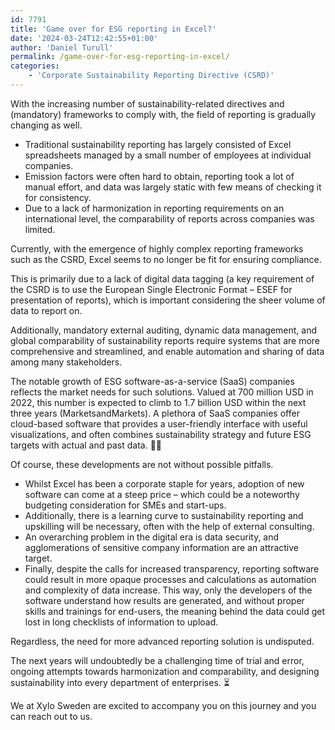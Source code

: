 ```yaml
---
id: 7791
title: 'Game over for ESG reporting in Excel?'
date: '2024-03-24T12:42:55+01:00'
author: 'Daniel Turull'
permalink: /game-over-for-esg-reporting-in-excel/
categories:
    - 'Corporate Sustainability Reporting Directive (CSRD)'
---
```


With the increasing number of sustainability-related directives and (mandatory) frameworks to comply with, the field of reporting is gradually changing as well.

- Traditional sustainability reporting has largely consisted of Excel spreadsheets managed by a small number of employees at individual companies.
- Emission factors were often hard to obtain, reporting took a lot of manual effort, and data was largely static with few means of checking it for consistency.
- Due to a lack of harmonization in reporting requirements on an international level, the comparability of reports across companies was limited.

Currently, with the emergence of highly complex reporting frameworks such as the CSRD, Excel seems to no longer be fit for ensuring compliance.

This is primarily due to a lack of digital data tagging (a key requirement of the CSRD is to use the European Single Electronic Format – ESEF for presentation of reports), which is important considering the sheer volume of data to report on.

Additionally, mandatory external auditing, dynamic data management, and global comparability of sustainability reports require systems that are more comprehensive and streamlined, and enable automation and sharing of data among many stakeholders.

The notable growth of ESG software-as-a-service (SaaS) companies reflects the market needs for such solutions. Valued at 700 million USD in 2022, this number is expected to climb to 1.7 billion USD within the next three years (MarketsandMarkets). A plethora of SaaS companies offer cloud-based software that provides a user-friendly interface with useful visualizations, and often combines sustainability strategy and future ESG targets with actual and past data. 👩‍💻

Of course, these developments are not without possible pitfalls.

- Whilst Excel has been a corporate staple for years, adoption of new software can come at a steep price – which could be a noteworthy budgeting consideration for SMEs and start-ups.
- Additionally, there is a learning curve to sustainability reporting and upskilling will be necessary, often with the help of external consulting.
- An overarching problem in the digital era is data security, and agglomerations of sensitive company information are an attractive target.
- Finally, despite the calls for increased transparency, reporting software could result in more opaque processes and calculations as automation and complexity of data increase. This way, only the developers of the software understand how results are generated, and without proper skills and trainings for end-users, the meaning behind the data could get lost in long checklists of information to upload.

Regardless, the need for more advanced reporting solution is undisputed.

The next years will undoubtedly be a challenging time of trial and error, ongoing attempts towards harmonization and comparability, and designing sustainability into every department of enterprises. ⏳

We at Xylo Sweden are excited to accompany you on this journey and you can reach out to us.